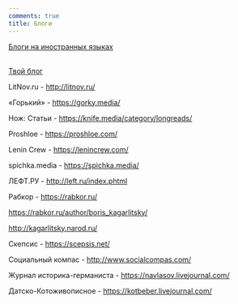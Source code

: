 ```yaml
---
comments: true
title: Блоги
---
```


[Блоги на иностранных языках](/en/blogs)
<br><br>

[Твой блог](/ru/jekyll)

LitNov.ru - <http://litnov.ru/>

«Горький» - <https://gorky.media/>

Нож: Статьи - <https://knife.media/category/longreads/>

Proshloe - <https://proshloe.com/>

Lenin Crew - <https://lenincrew.com/>

spichka.media - <https://spichka.media/>

ЛЕФТ.РУ - <http://left.ru/index.phtml>

Рабкор - <https://rabkor.ru/>

<https://rabkor.ru/author/boris_kagarlitsky/>

<http://kagarlitsky.narod.ru/>

Скепсис - <https://scepsis.net/>

Социальный компас - <http://www.socialcompas.com/>

Журнал историка-германиста - <https://navlasov.livejournal.com/>

Датско-Котоживописное - <https://kotbeber.livejournal.com/>